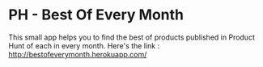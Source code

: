 # PH - Best Of Every Month
This small app helps you to find the best of products published in Product Hunt of each in every month.
Here's the link : http://bestofeverymonth.herokuapp.com/
